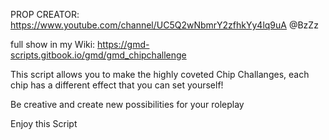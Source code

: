 PROP CREATOR: https://www.youtube.com/channel/UC5Q2wNbmrY2zfhkYy4lq9uA @BzZz

full show in my Wiki: https://gmd-scripts.gitbook.io/gmd/gmd_chipchallenge

This script allows you to make the highly coveted Chip Challanges, each chip has a different effect that you can set yourself!

Be creative and create new possibilities for your roleplay

Enjoy this Script
